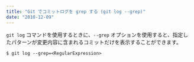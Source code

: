 ```yaml
---
title: "Git でコミットログを grep する (git log --grep)"
date: "2010-12-09"
---
```


`git log` コマンドを使用するときに、`--grep` オプションを使用すると、指定したパターンが変更内容に含まれるコミットだけを表示することができます。

```
$ git log --grep=<RegularExpression>
```

